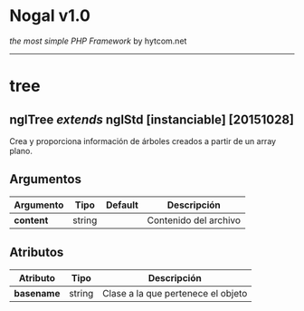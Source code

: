 # Nogal v1.0
*the most simple PHP Framework* by hytcom.net
___
  

# tree
## nglTree *extends* nglStd [instanciable] [20151028]
Crea y proporciona información de árboles creados a partir de un array plano.
  
## Argumentos
|Argumento|Tipo|Default|Descripción|
|---|---|---|---|
|**content**|string||Contenido del archivo|

## Atributos
|Atributo|Tipo|Descripción|
|---|---|---|
|**basename**|string|Clase a la que pertenece el objeto|
